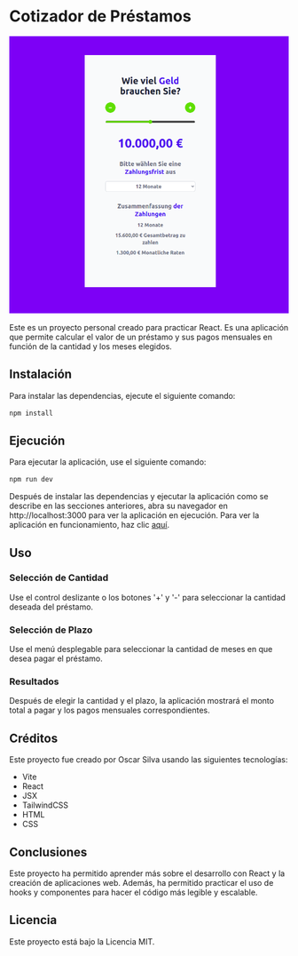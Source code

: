 # Cotizador de Préstamos
<img src="https://github.com/SilvaOz/Kreditrechner/blob/main/public/geld.png">

Este es un proyecto personal creado para practicar React. Es una aplicación que permite calcular el valor de un préstamo y sus pagos mensuales en función de la cantidad y los meses elegidos.

## Instalación

Para instalar las dependencias, ejecute el siguiente comando:

```bash
npm install
```
## Ejecución

Para ejecutar la aplicación, use el siguiente comando:

```bash 
npm run dev
```

Después de instalar las dependencias y ejecutar la aplicación como se describe en las secciones anteriores, abra su navegador en http://localhost:3000 para ver la aplicación en ejecución. Para ver la aplicación en funcionamiento, haz clic [aquí](https://app-test-silvaoz.netlify.app/).


## Uso

### Selección de Cantidad

Use el control deslizante o los botones '+' y '-' para seleccionar la cantidad deseada del préstamo.

### Selección de Plazo

Use el menú desplegable para seleccionar la cantidad de meses en que desea pagar el préstamo.

### Resultados

Después de elegir la cantidad y el plazo, la aplicación mostrará el monto total a pagar y los pagos mensuales correspondientes.

## Créditos

Este proyecto fue creado por Oscar Silva usando las siguientes tecnologías:

- Vite
- React
- JSX
- TailwindCSS
- HTML
- CSS


## Conclusiones

Este proyecto ha permitido aprender más sobre el desarrollo con React y la creación de aplicaciones web. Además, ha permitido practicar el uso de hooks y componentes para hacer el código más legible y escalable.

## Licencia

Este proyecto está bajo la Licencia MIT.
